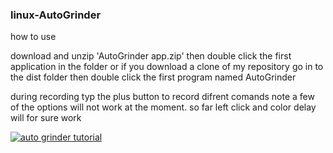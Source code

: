 ### linux-AutoGrinder

how to use

download and unzip 'AutoGrinder app.zip' then double click the first application in the folder
or if you download a clone of my repository go in to the dist folder then double click the first program named AutoGrinder

during recording typ the plus button to record difrent comands note a few of the options will not work at the moment. so far left click and color delay will for sure work


[![auto grinder tutorial](https://img.youtube.com/vi/Tu5e8Skyg4A/default.jpg)](https://www.youtube.com/watch?v=Tu5e8Skyg4A&t "auto grinder tutorial")
